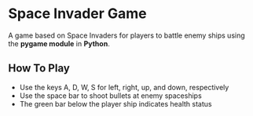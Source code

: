 # Space Invader Game
A game based on Space Invaders for players to battle enemy ships using the **pygame module** in **Python**.

## How To Play
* Use the keys A, D, W, S for left, right, up, and down, respectively
* Use the space bar to shoot bullets at enemy spaceships
* The green bar below the player ship indicates health status
